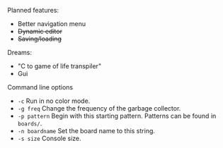 Planned features:
 - Better navigation menu
 - ~~Dynamic editor~~
 - ~~Saving/loading~~

Dreams:
 - "C to game of life transpiler"
 - Gui

Command line options
 - `-c` Run in no color mode.
 - `-g freq` Change the frequency of the garbage collector.
 - `-p pattern` Begin with this starting pattern. Patterns can be found in `boards/`.
 - `-n boardname` Set the board name to this string.
 - `-s size` Console size.
